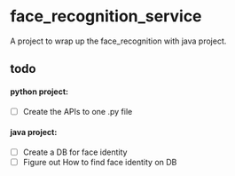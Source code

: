 # face_recognition_service
A project to wrap up the face_recognition with java project.

## todo
#### python project:
- [ ] Create the APIs to one .py file
#### java project:
- [ ] Create a DB for face identity
- [ ] Figure out How to find face identity on DB
